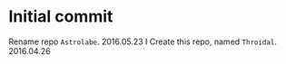 # Initial commit

Rename repo `Astrolabe`. 2016.05.23
I Create this repo, named `Throidal`. 2016.04.26

